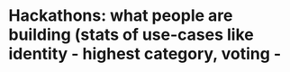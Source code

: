 # Hackathons: what people are building (stats of use-cases like identity - highest category, voting -

